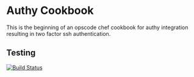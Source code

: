 Authy Cookbook
=================
This is the beginning of an opscode chef cookbook for authy integration resulting in two factor ssh authentication.

Testing
-------

[![Build Status](https://travis-ci.org/newmediadenver/authy.png?branch=master)](https://travis-ci.org/newmediadenver/authy)
